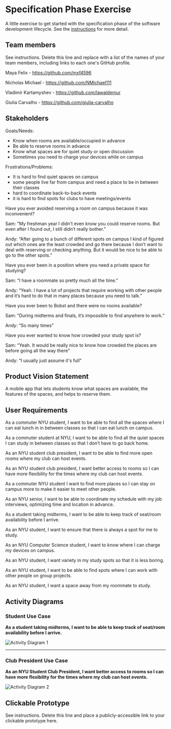 # Specification Phase Exercise

A little exercise to get started with the specification phase of the software development lifecycle. See the [instructions](instructions.md) for more detail.

## Team members

See instructions. Delete this line and replace with a list of the names of your team members, including links to each one's GitHub profile.

Maya Felix - https://github.com/mxf4596

Nicholas Michael - https://github.com/NMichael111

Vladimir Kartamyshev - https://github.com/lawaldemur

Giulia Carvalho - https://github.com/giulia-carvalho

## Stakeholders

Goals/Needs:

- Know when rooms are available/occupied in advance
- Be able to reserve rooms in advance
- Know what spaces are for quiet study or open discussion
- Sometimes you need to charge your devices while on campus


Frustrations/Problems:

- It is hard to find quiet spaces on campus
- some people live far from campus and need a place to be in between their classes
- hard to coordinate back-to-back events
- it is hard to find spots for clubs to have meetings/events



Have you ever avoided reserving a room on campus because it was inconvenient?

Sam: “My freshman year I didn’t even know you could reserve rooms. But even after I found out, I still didn’t really bother.”

Andy: “After going to a bunch of different spots on campus I kind of figured out which ones are the least crowded and go there because I don’t want to deal with reserving or checking anything. But it would be nice to be able to go to the other spots.”


Have you ever been in a position where you need a private space for studying?

Sam: “I have a roommate so pretty much all the time.”

Andy: “Yeah. I have a lot of projects that require working with other people and it’s hard to do that in many places because you need to talk.”


Have you ever been to Bobst and there were no rooms available?

Sam: “During midterms and finals, it’s impossible to find anywhere to work.”

Andy: “So many times”


Have you ever wanted to know how crowded your study spot is?

Sam: “Yeah. It would be really nice to know how crowded the places are before going all the way there”

Andy: “I usually just assume it's full”


## Product Vision Statement

A mobile app that lets students know what spaces are available, the features of the spaces, and helps to reserve them.

## User Requirements

As a commuter NYU student, I want to be able to find all the spaces where I can eat lunch in in between classes so that I can eat lunch on campus.

As a commuter student at NYU, I want to be able to find all the quiet spaces I can study in between classes so that I don’t have to go back home.

As an NYU student club president, I want to be able to find more open rooms where my club can host events.

As an NYU student club president, I want better access to rooms so I can have more flexibility for the times where my club can host events.

As a commuter NYU student I want to find more places so I can stay on campus more to make it easier to meet other people.

As an NYU senior, I want to be able to coordinate my schedule with my job interviews, optimizing time and location in advance.

As a student taking midterms, I want to be able to keep track of seat/room availability before I arrive. 

As an NYU student, I want to ensure that there is always a spot for me to study.

As an NYU Computer Science student, I want to know where I can charge my devices on campus.

As an NYU student, I want variety in my study spots so that it is less boring.

As an NYU student, I want to be able to find spots where I can work with other people on group projects.

As an NYU student, I want a space away from my roommate to study.


## Activity Diagrams

### Student Use Case
**As a student taking midterms, I want to be able to keep track of seat/room availability before I arrive.**

![Activity Diagram 1](uml1.png)

---

### Club President Use Case
**As an NYU Student Club President, I want better access to rooms so I can have more flexibility for the times where my club can host events.**

![Activity Diagram 2](uml2.png)

## Clickable Prototype

See instructions. Delete this line and place a publicly-accessible link to your clickable prototype here.

